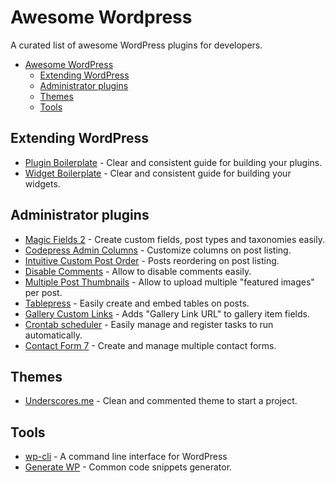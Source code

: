 # Awesome Wordpress

A curated list of awesome WordPress plugins for developers.

- [Awesome WordPress](#awesome-wordpress)
  - [Extending WordPress](#extending-wordpress)
  - [Administrator plugins](#administrator-plugins)
  - [Themes](#themes)
  - [Tools](#tools)

## Extending WordPress

- [Plugin Boilerplate](https://github.com/tommcfarlin/WordPress-Plugin-Boilerplate) - Clear and consistent guide for building your plugins.
- [Widget Boilerplate](https://github.com/tommcfarlin/WordPress-Widget-Boilerplate) - Clear and consistent guide for building your widgets.

## Administrator plugins

- [Magic Fields 2](https://github.com/magic-fields-team/Magic-Fields-2) - Create custom fields, post types and taxonomies easily.
- [Codepress Admin Columns](https://wordpress.org/plugins/codepress-admin-columns/) - Customize columns on post listing.
- [Intuitive Custom Post Order](https://wordpress.org/plugins/intuitive-custom-post-order/) - Posts reordering on post listing.
- [Disable Comments](https://wordpress.org/plugins/disable-comments/) - Allow to disable comments easily.
- [Multiple Post Thumbnails]( https://wordpress.org/plugins/multiple-post-thumbnails/) - Allow to upload multiple "featured images" per post.
- [Tablepress](https://wordpress.org/plugins/tablepress/) - Easily create and embed tables on posts.
- [Gallery Custom Links](https://wordpress.org/plugins/wp-gallery-custom-links/) - Adds "Gallery Link URL" to gallery item fields.
- [Crontab scheduler](https://wordpress.org/plugins/cronjob-scheduler) - Easily manage and register tasks to run automatically.
- [Contact Form 7](https://wordpress.org/plugins/contact-form-7/) - Create and manage multiple contact forms.


## Themes

- [Underscores.me](http://underscores.me/) - Clean and commented theme to start a project.


## Tools

- [wp-cli](https://github.com/wp-cli/wp-cli) - A command line interface for WordPress
- [Generate WP](http://generatewp.com/) - Common code snippets generator.
